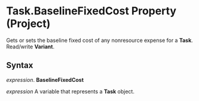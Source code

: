 
# Task.BaselineFixedCost Property (Project)

Gets or sets the baseline fixed cost of any nonresource expense for a  **Task**. Read/write **Variant**.


## Syntax

 _expression_. **BaselineFixedCost**

 _expression_ A variable that represents a **Task** object.

